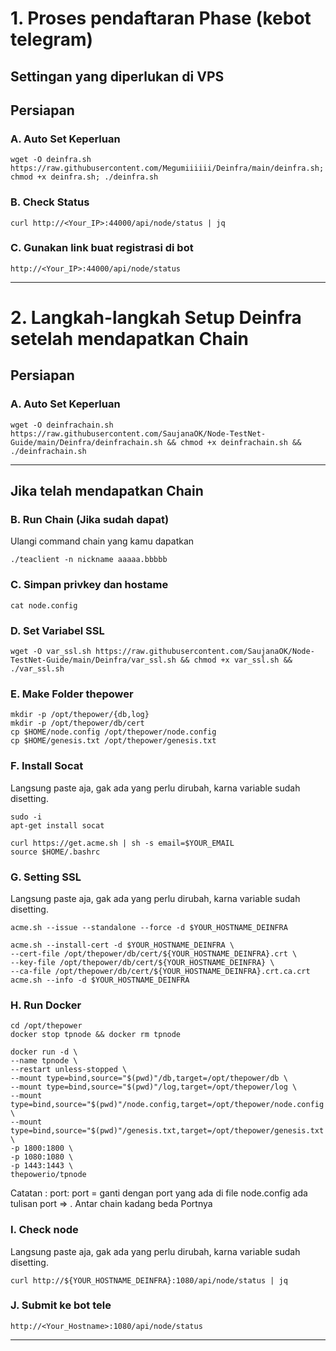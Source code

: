 # 1. Proses pendaftaran Phase (kebot telegram)
## Settingan yang diperlukan di VPS
## Persiapan
### A. Auto Set Keperluan
```
wget -O deinfra.sh https://raw.githubusercontent.com/Megumiiiiii/Deinfra/main/deinfra.sh; chmod +x deinfra.sh; ./deinfra.sh
```
### B. Check Status
```
curl http://<Your_IP>:44000/api/node/status | jq
```
### C. Gunakan link buat registrasi di bot
```
http://<Your_IP>:44000/api/node/status
```
______________________________

# 2. Langkah-langkah Setup Deinfra setelah mendapatkan Chain

## Persiapan
### A. Auto Set Keperluan
```
wget -O deinfrachain.sh https://raw.githubusercontent.com/SaujanaOK/Node-TestNet-Guide/main/Deinfra/deinfrachain.sh && chmod +x deinfrachain.sh && ./deinfrachain.sh
```
______________________________

## Jika telah mendapatkan Chain
### B. Run Chain (Jika sudah dapat)
Ulangi command chain yang kamu dapatkan
```
./teaclient -n nickname aaaaa.bbbbb
```

### C. Simpan privkey dan hostame
```
cat node.config
```

### D. Set Variabel SSL
```
wget -O var_ssl.sh https://raw.githubusercontent.com/SaujanaOK/Node-TestNet-Guide/main/Deinfra/var_ssl.sh && chmod +x var_ssl.sh && ./var_ssl.sh
```
### E. Make Folder thepower
```
mkdir -p /opt/thepower/{db,log}
mkdir -p /opt/thepower/db/cert
cp $HOME/node.config /opt/thepower/node.config
cp $HOME/genesis.txt /opt/thepower/genesis.txt
```
### F. Install Socat
Langsung paste aja, gak ada yang perlu dirubah, karna variable sudah disetting.
```
sudo -i
apt-get install socat
```
```
curl https://get.acme.sh | sh -s email=$YOUR_EMAIL
source $HOME/.bashrc
```
### G. Setting SSL
Langsung paste aja, gak ada yang perlu dirubah, karna variable sudah disetting.
```
acme.sh --issue --standalone --force -d $YOUR_HOSTNAME_DEINFRA
```
```
acme.sh --install-cert -d $YOUR_HOSTNAME_DEINFRA \
--cert-file /opt/thepower/db/cert/${YOUR_HOSTNAME_DEINFRA}.crt \
--key-file /opt/thepower/db/cert/${YOUR_HOSTNAME_DEINFRA} \
--ca-file /opt/thepower/db/cert/${YOUR_HOSTNAME_DEINFRA}.crt.ca.crt
acme.sh --info -d $YOUR_HOSTNAME_DEINFRA
```

### H. Run Docker
```
cd /opt/thepower
docker stop tpnode && docker rm tpnode
```

```
docker run -d \
--name tpnode \
--restart unless-stopped \
--mount type=bind,source="$(pwd)"/db,target=/opt/thepower/db \
--mount type=bind,source="$(pwd)"/log,target=/opt/thepower/log \
--mount type=bind,source="$(pwd)"/node.config,target=/opt/thepower/node.config \
--mount type=bind,source="$(pwd)"/genesis.txt,target=/opt/thepower/genesis.txt \
-p 1800:1800 \
-p 1080:1080 \
-p 1443:1443 \
thepowerio/tpnode
```

Catatan : port: port = ganti dengan port yang ada di file node.config ada tulisan port => . Antar chain kadang beda Portnya

### I. Check node
Langsung paste aja, gak ada yang perlu dirubah, karna variable sudah disetting.
```
curl http://${YOUR_HOSTNAME_DEINFRA}:1080/api/node/status | jq
```

### J. Submit ke bot tele

```
http://<Your_Hostname>:1080/api/node/status
```

______________________________
